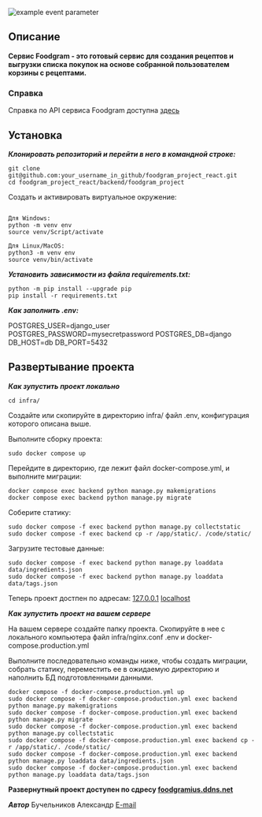 ![example event parameter](https://github.com/avanslov/foodgram-project-react/actions/workflows/main.yml/badge.svg?event=push)

## Описание
**Сервис Foodgram - это готовый сервис для создания рецептов и выгрузки списка покупок на основе собранной пользователем корзины с рецептами.**

### Справка

Справка по API сервиса Foodgram доступна [здесь](https://foodgramius.ddns.net/api/docs/redoc.html)

## Установка

***Клонировать репозиторий и перейти в него в командной строке:***

```
git clone git@github.com:your_username_in_github/foodgram_project_react.git
cd foodgram_project_react/backend/foodgram_project
```

Cоздать и активировать виртуальное окружение:
```

Для Windows:
python -m venv env
source venv/Script/activate

Для Linux/MacOS:
python3 -m venv env
source venv/bin/activate
```
***Установить зависимости из файла requirements.txt:***

```
python -m pip install --upgrade pip
pip install -r requirements.txt
```

***Как заполнить .env:***

POSTGRES_USER=django_user
POSTGRES_PASSWORD=mysecretpassword
POSTGRES_DB=django
DB_HOST=db
DB_PORT=5432

## Развертывание проекта

***Как зупустить проект локально***
```
cd infra/
```

Создайте или скопируйте в директорию infra/ файл .env, конфигурация которого описана выше.

Выполните сборку проекта:

```
sudo docker compose up
```

Перейдите в директорию, где лежит файл docker-compose.yml, и выполните миграции:

```
docker compose exec backend python manage.py makemigrations
docker compose exec backend python manage.py migrate
```
Соберите статику:
```
sudo docker compose -f exec backend python manage.py collectstatic
sudo docker compose -f exec backend cp -r /app/static/. /code/static/
```
Загрузите тестовые данные:

```
sudo docker compose -f exec backend python manage.py loaddata data/ingredients.json
sudo docker compose -f exec backend python manage.py loaddata data/tags.json
```

Теперь проект достпен по адресам:
[127.0.0.1](http://127.0.0.1/)
[localhost](http://localhost//)

***Как зупустить проект на вашем сервере***

На вашем сервере создайте папку проекта.
Скопируйте в нее с локального компьютера файл infra/nginx.conf .env и docker-compose.production.yml

Выполните последовательно команды ниже, чтобы создать миграции, собрать статику, переместить ее в ожидаемую директорию и наполнить БД подготовленными данными.
```
docker compose -f docker-compose.production.yml up
sudo docker compose -f docker-compose.production.yml exec backend python manage.py makemigrations
sudo docker compose -f docker-compose.production.yml exec backend python manage.py migrate
sudo docker compose -f docker-compose.production.yml exec backend python manage.py collectstatic
sudo docker compose -f docker-compose.production.yml exec backend cp -r /app/static/. /code/static/
sudo docker compose -f docker-compose.production.yml exec backend python manage.py loaddata data/ingredients.json
sudo docker compose -f docker-compose.production.yml exec backend python manage.py loaddata data/tags.json
```
**Развернутный проект доступен по сдресу [foodgramius.ddns.net](https://foodgramius.ddns.net/recipes)**

***Автор***
Бучельников Александр
[E-mail](mailto:a.buchelnikov99@gmail.com)

